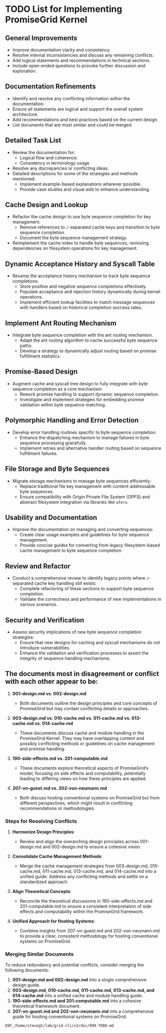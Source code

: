 # TODO List for Implementing PromiseGrid Kernel

## General Improvements
- Improve documentation clarity and consistency.
- Resolve internal inconsistencies and discuss any remaining conflicts.
- Add logical statements and recommendations in technical sections.
- Include open-ended questions to provoke further discussion and exploration.

## Documentation Refinements
- Identify and resolve any conflicting information within the documentation.
- Ensure all statements are logical and support the overall system architecture.
- Add recommendations and best practices based on the current design.
- List documents that are most similar and could be merged.

## Detailed Task List
- Review the documentation for:
  - Logical flow and coherence.
  - Consistency in terminology usage.
- Resolve any discrepancies or conflicting ideas.
- Detailed descriptions for some of the strategies and methods mentioned:
  - Implement example-based explanations wherever possible.
  - Provide case studies and visual aids to enhance understanding.

## Cache Design and Lookup
- Refactor the cache design to use byte sequence completion for key management.
  - Remove references to `/`-separated cache keys and transition to byte sequence completion.
  - Document the byte sequence management strategy.
- Reimplement the cache index to handle byte sequences, removing dependencies on filesystem operations for key management.

## Dynamic Acceptance History and Syscall Table
- Revamp the acceptance history mechanism to track byte sequence completions.
  - Store positive and negative sequence completions effectively.
  - Populate acceptance and rejection history dynamically during kernel operations.
  - Implement efficient lookup facilities to match message sequences with handlers based on historical completion success rates.

## Implement Ant Routing Mechanism
- Integrate byte sequence completion with the ant routing mechanism.
  - Adapt the ant routing algorithm to cache successful byte sequence paths.
  - Develop a strategy to dynamically adjust routing based on promise fulfillment statistics.

## Promise-Based Design
- Augment cache and syscall tree design to fully integrate with byte sequence completion as a core mechanism:
  - Rework promise handling to support dynamic sequence completion.
  - Investigate and implement strategies for embedding promise validation within byte sequence matching.

## Polymorphic Handling and Error Detection
- Develop error handling routines specific to byte sequence completion:
  - Enhance the dispatching mechanism to manage failures in byte sequence processing gracefully.
  - Implement retries and alternative handler routing based on sequence fulfillment failures.

## File Storage and Byte Sequences
- Migrate storage mechanisms to manage byte sequences efficiently:
  - Replace traditional file key management with content-addressable byte sequences.
  - Ensure compatibility with Origin Private File System (OPFS) and abstract filesystem integration via libraries like `afero`.

## Usability and Documentation
- Improve the documentation on managing and converting sequences:
  - Create clear usage examples and guidelines for byte sequence management.
  - Provide concise guides for converting from legacy filesystem-based cache management to byte sequence completion.

## Review and Refactor
- Conduct a comprehensive review to identify legacy points where `/`-separated cache key handling still exists:
  - Complete refactoring of these sections to support byte sequence completion.
  - Validate the correctness and performance of new implementations in various scenarios.

## Security and Verification
- Assess security implications of new byte sequence completion strategies:
  - Ensure that new designs for caching and syscall mechanisms do not introduce vulnerabilities.
  - Enhance the validation and verification processes to assert the integrity of sequence handling mechanisms.

## The documents most in disagreement or conflict with each other appear to be:

1. **001-design.md vs. 002-design.md**
   - Both documents outline the design principles and core concepts of PromiseGrid but may contain conflicting details or approaches.

2. **003-design.md vs. 010-cache.md vs. 011-cache.md vs. 013-cache.md vs. 014-cache.md**
   - These documents discuss cache and module handling in the PromiseGrid Kernel. They may have overlapping content and possibly conflicting methods or guidelines on cache management and promise handling.

3. **190-side-effects.md vs. 201-computable.md**
   - These documents explore theoretical aspects of PromiseGrid’s model, focusing on side effects and computability, potentially leading to differing views on how these principles are applied.

4. **207-vn-guest.md vs. 202-von-neumann.md**
   - Both discuss hosting conventional systems on PromiseGrid but from different perspectives, which might result in conflicting recommendations or methodologies.

### Steps for Resolving Conflicts

1. **Harmonize Design Principles**:
   - Review and align the overarching design principles across 001-design.md and 002-design.md to ensure a cohesive vision.

2. **Consolidate Cache Management Methods**:
   - Merge the cache management strategies from 003-design.md, 010-cache.md, 011-cache.md, 013-cache.md, and 014-cache.md into a unified guide. Address any conflicting methods and settle on a standardized approach.

3. **Align Theoretical Concepts**:
   - Reconcile the theoretical discussions in 190-side-effects.md and 201-computable.md to ensure a consistent interpretation of side effects and computability within the PromiseGrid framework.

4. **Unified Approach for Hosting Systems**:
   - Combine insights from 207-vn-guest.md and 202-von-neumann.md to provide a clear, consistent methodology for hosting conventional systems on PromiseGrid.

### Merging Similar Documents

To reduce redundancy and potential conflicts, consider merging the following documents:

1. **001-design.md and 002-design.md** into a single comprehensive design guide.
2. **003-design.md, 010-cache.md, 011-cache.md, 013-cache.md, and 014-cache.md** into a unified cache and module handling guide.
3. **190-side-effects.md and 201-computable.md** into a cohesive theoretical framework document.
4. **207-vn-guest.md and 202-von-neumann.md** into a comprehensive guide for hosting conventional systems on PromiseGrid.

```
EOF_/home/stevegt/lab/grid-cli/v2/doc/999-TODO.md

